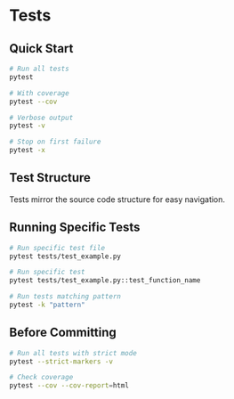 # Tests

## Quick Start

```bash
# Run all tests
pytest

# With coverage
pytest --cov

# Verbose output
pytest -v

# Stop on first failure
pytest -x
```

## Test Structure

Tests mirror the source code structure for easy navigation.

## Running Specific Tests

```bash
# Run specific test file
pytest tests/test_example.py

# Run specific test
pytest tests/test_example.py::test_function_name

# Run tests matching pattern
pytest -k "pattern"
```

## Before Committing

```bash
# Run all tests with strict mode
pytest --strict-markers -v

# Check coverage
pytest --cov --cov-report=html
```
